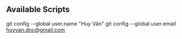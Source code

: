 ## Available Scripts
git config --global user.name "Huy Văn"
git config --global user.email huyvan.dnc@gmail.com